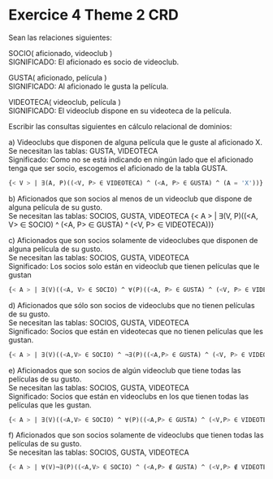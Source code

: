 # Exercice 4 Theme 2 CRD

Sean las relaciones siguientes: 

SOCIO( aficionado, videoclub )\
SIGNIFICADO: El aficionado es socio de videoclub. 

GUSTA( aficionado, película )\
SIGNIFICADO: Al aficionado le gusta la película. 

VIDEOTECA( videoclub, película )\
SIGNIFICADO: El videoclub dispone en su videoteca de la película. 

Escribir las consultas siguientes en cálculo relacional de dominios:


a) Videoclubs que disponen de alguna película que le guste al aficionado X.\
Se necesitan las tablas: GUSTA, VIDEOTECA\
Significado: Como no se está indicando en ningún lado que el aficionado tenga que ser socio, escogemos el aficionado de
la tabla GUSTA.
```sql
{< V > | ∃(A, P)((<V, P> ∈ VIDEOTECA) ^ (<A, P> ∈ GUSTA) ^ (A = 'X'))}
```

b) Aficionados que son socios al menos de un videoclub que dispone de alguna película de
su gusto.\
Se necesitan las tablas: SOCIOS, GUSTA, VIDEOTECA
{< A > | ∃(V, P)((<A, V> ∈ SOCIO) ^ (<A, P> ∈ GUSTA) ^ (<V, P> ∈ VIDEOTECA))}

c) Aficionados que son socios solamente de videoclubes que disponen de alguna película de
su gusto.\
Se necesitan las tablas: SOCIOS, GUSTA, VIDEOTECA\
Significado: Los socios solo están en videoclub que tienen películas que le gustan
```sql
{< A > | ∃(V)((<A, V> ∈ SOCIO) ^ ∀(P)((<A, P> ∈ GUSTA) ^ (<V, P> ∈ VIDEOTECA)))}
```

d) Aficionados que sólo son socios de videoclubs que no tienen películas de su gusto.\
Se necesitan las tablas: SOCIOS, GUSTA, VIDEOTECA\
Significado: Socios que están en videotecas que no tienen películas que les gustan.
```sql
{< A > | ∃(V)((<A,V> ∈ SOCIO) ^ ¬∃(P)((<A,P> ∈ GUSTA) ^ (<V, P> ∈ VIDEOTECA)))}
```

e) Aficionados que son socios de algún videoclub que tiene todas las películas de su gusto.\
Se necesitan las tablas: SOCIOS, GUSTA, VIDEOTECA\
Significado: Socios que están en videoclubs en los que tienen todas las películas que les gustan.
```sql
{< A > | ∃(V)((<A,V> ∈ SOCIO) ^ ∀(P)((<A,P> ∈ GUSTA) ^ (<V,P> ∈ VIDEOTECA)))}
```

f) Aficionados que son socios solamente de videoclubs que tienen todas las películas de su
gusto.\
Se necesitan las tablas: SOCIOS, GUSTA, VIDEOTECA
```sql
{< A > | ∀(V)¬∃(P)((<A,V> ∈ SOCIO) ^ (<A,P> ∉ GUSTA) ^ (<V,P> ∉ VIDEOTECA)))}
```